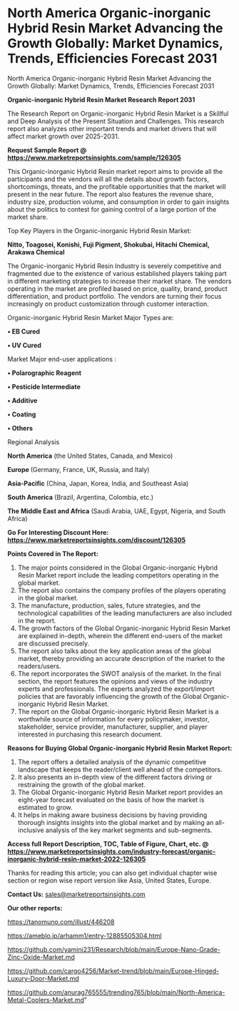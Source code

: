 # North America Organic-inorganic Hybrid Resin Market Advancing the Growth Globally: Market Dynamics, Trends, Efficiencies Forecast 2031
North America Organic-inorganic Hybrid Resin Market Advancing the Growth Globally: Market Dynamics, Trends, Efficiencies Forecast 2031

<strong>Organic-inorganic Hybrid Resin Market Research Report 2031</strong>

The Research Report on Organic-inorganic Hybrid Resin Market is a Skillful and Deep Analysis of the Present Situation and Challenges. This research report also analyzes other important trends and market drivers that will affect market growth over 2025-2031.

<strong>Request Sample Report @ <a href=https://www.marketreportsinsights.com/sample/126305>https://www.marketreportsinsights.com/sample/126305</a></strong>

This Organic-inorganic Hybrid Resin market report aims to provide all the participants and the vendors will all the details about growth factors, shortcomings, threats, and the profitable opportunities that the market will present in the near future. The report also features the revenue share, industry size, production volume, and consumption in order to gain insights about the politics to contest for gaining control of a large portion of the market share.

Top Key Players in the Organic-inorganic Hybrid Resin Market:

<strong>Nitto, Toagosei, Konishi, Fuji Pigment, Shokubai, Hitachi Chemical, Arakawa Chemical</strong>

The Organic-inorganic Hybrid Resin Industry is severely competitive and fragmented due to the existence of various established players taking part in different marketing strategies to increase their market share. The vendors operating in the market are profiled based on price, quality, brand, product differentiation, and product portfolio. The vendors are turning their focus increasingly on product customization through customer interaction.

Organic-inorganic Hybrid Resin Market Major Types are:

<strong>• EB Cured

• UV Cured</strong>

Market Major end-user applications :

<strong>• Polarographic Reagent

• Pesticide Intermediate

• Additive

• Coating

• Others</strong>

Regional Analysis

</u><strong><b>North America</b></strong> (the United States, Canada, and Mexico)

<strong><b>Europe </b></strong>(Germany, France, UK, Russia, and Italy)

<strong><b>Asia-Pacific</b></strong> (China, Japan, Korea, India, and Southeast Asia)

<strong><b>South America</b></strong> (Brazil, Argentina, Colombia, etc.)

<strong><b>The Middle East and Africa</b></strong> (Saudi Arabia, UAE, Egypt, Nigeria, and South Africa)

<strong>Go For Interesting Discount Here: <a href=https://www.marketreportsinsights.com/discount/126305>https://www.marketreportsinsights.com/discount/126305</a></strong>

<strong>Points Covered in The Report:</strong>
<ol>
  <li>The major points considered in the Global Organic-inorganic Hybrid Resin Market report include the leading competitors operating in the global market.</li>
  <li>The report also contains the company profiles of the players operating in the global market.</li>
  <li>The manufacture, production, sales, future strategies, and the technological capabilities of the leading manufacturers are also included in the report.</li>
  <li>The growth factors of the Global Organic-inorganic Hybrid Resin Market are explained in-depth, wherein the different end-users of the market are discussed precisely.</li>
  <li>The report also talks about the key application areas of the global market, thereby providing an accurate description of the market to the readers/users.</li>
  <li>The report incorporates the SWOT analysis of the market. In the final section, the report features the opinions and views of the industry experts and professionals. The experts analyzed the export/import policies that are favorably influencing the growth of the Global Organic-inorganic Hybrid Resin Market.</li>
  <li>The report on the Global Organic-inorganic Hybrid Resin Market is a worthwhile source of information for every policymaker, investor, stakeholder, service provider, manufacturer, supplier, and player interested in purchasing this research document.</li>
</ol>
<strong>Reasons for Buying Global Organic-inorganic Hybrid Resin Market Report:</strong>

<ol>
  <li>The report offers a detailed analysis of the dynamic competitive landscape that keeps the reader/client well ahead of the competitors.</li>
  <li>It also presents an in-depth view of the different factors driving or restraining the growth of the global market.</li>
  <li>The Global Organic-inorganic Hybrid Resin Market report provides an eight-year forecast evaluated on the basis of how the market is estimated to grow.</li>
  <li>It helps in making aware business decisions by having providing thorough insights insights into the global market and by making an all-inclusive analysis of the key market segments and sub-segments.</li>
</ol>
<strong>Access full Report Description, TOC, Table of Figure, Chart, etc. @ <a href=https://www.marketreportsinsights.com/industry-forecast/organic-inorganic-hybrid-resin-market-2022-126305>https://www.marketreportsinsights.com/industry-forecast/organic-inorganic-hybrid-resin-market-2022-126305</a></strong>


Thanks for reading this article; you can also get individual chapter wise section or region wise report version like Asia, United States, Europe.

<strong>Contact Us:</strong>
sales@marketreportsinsights.com

<strong>Our other reports:</strong>

<a href=https://tanomuno.com/illust/446208>https://tanomuno.com/illust/446208</a>

<a href=https://ameblo.jp/arhamm1/entry-12885505304.html>https://ameblo.jp/arhamm1/entry-12885505304.html</a>

<a href=https://github.com/yamini231/Research/blob/main/Europe-Nano-Grade-Zinc-Oxide-Market.md>https://github.com/yamini231/Research/blob/main/Europe-Nano-Grade-Zinc-Oxide-Market.md</a>

<a href=https://github.com/cargo4256/Market-trend/blob/main/Europe-Hinged-Luxury-Door-Market.md>https://github.com/cargo4256/Market-trend/blob/main/Europe-Hinged-Luxury-Door-Market.md</a>

<a href=https://github.com/anurag765555/trending765/blob/main/North-America-Metal-Coolers-Market.md>https://github.com/anurag765555/trending765/blob/main/North-America-Metal-Coolers-Market.md</a>"

